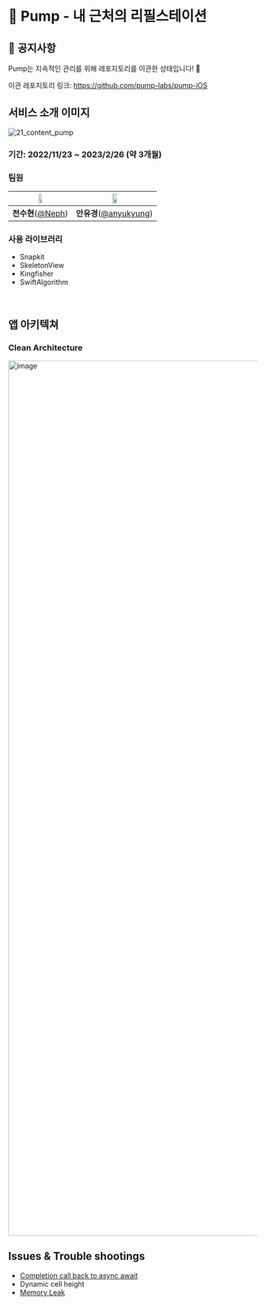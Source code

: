 # 🧴 Pump - 내 근처의 리필스테이션 

## 🚨 공지사항
Pump는 지속적인 관리를 위해 레포지토리를 이관한 상태입니다! 🤗

이관 레포지토리 링크: https://github.com/pump-labs/pump-iOS 


## 서비스 소개 이미지

![21_content_pump](https://user-images.githubusercontent.com/67148595/236455590-0de82eea-50b7-4ad1-a3d8-a7421b8bd9ba.jpg)

### 기간: 2022/11/23 ~ 2023/2/26 (약 3개월)

### 팀원

| <img src = "https://avatars.githubusercontent.com/u/67148595?v=4" width="25%" height="25%"> | <img src = "https://avatars.githubusercontent.com/u/70168249?v=4" width="25%" height="25%"> |
| :----------------------------------------------------------: | :----------------------------------------------------------: |
|       **천수현**([@Neph](https://github.com/Neph3779))       |    **안유경**([@anyukyung](https://github.com/anyukyung))    |

### 사용 라이브러리

- Snapkit
- SkeletonView
- Kingfisher
- SwiftAlgorithm

<br/>

## 앱 아키텍쳐

### Clean Architecture
<img width="1766" alt="image" src="https://user-images.githubusercontent.com/67148595/220836860-7ca9a456-b6b8-47c9-bc21-a3f3c77f8116.png">




## Issues & Trouble shootings

- [Completion call back to async await](https://github.com/YAPP-Github/21st-ALL-Rounder-Team-1-iOS/pull/146)
- Dynamic cell height
- [Memory Leak](https://github.com/YAPP-Github/21st-ALL-Rounder-Team-1-iOS/pull/182)

